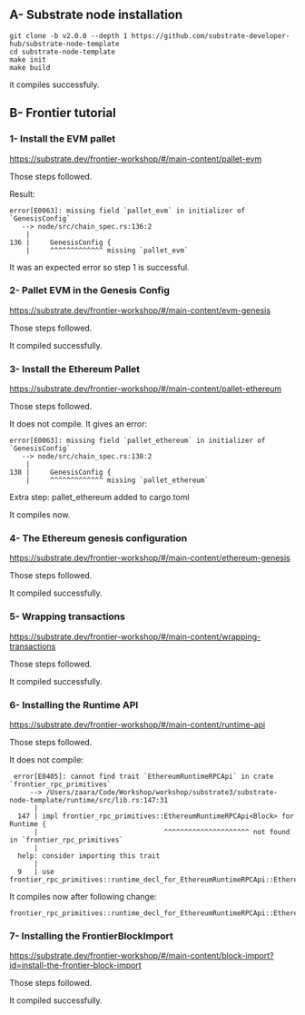## A- Substrate node installation

```
git clone -b v2.0.0 --depth 1 https://github.com/substrate-developer-hub/substrate-node-template
cd substrate-node-template
make init
make build
```
it compiles successfuly.

## B- Frontier tutorial
### 1- Install the EVM pallet

https://substrate.dev/frontier-workshop/#/main-content/pallet-evm

Those steps followed.

Result:

```
error[E0063]: missing field `pallet_evm` in initializer of `GenesisConfig`
   --> node/src/chain_spec.rs:136:2
    |
136 |     GenesisConfig {
    |     ^^^^^^^^^^^^^ missing `pallet_evm`
```

It was an expected error so step 1 is successful.

### 2- Pallet EVM in the Genesis Config

https://substrate.dev/frontier-workshop/#/main-content/evm-genesis

Those steps followed.

It compiled successfully.

### 3- Install the Ethereum Pallet

https://substrate.dev/frontier-workshop/#/main-content/pallet-ethereum

Those steps followed. 

It does not compile. It gives an error:

```
error[E0063]: missing field `pallet_ethereum` in initializer of `GenesisConfig`
   --> node/src/chain_spec.rs:138:2
    |
138 |     GenesisConfig {
    |     ^^^^^^^^^^^^^ missing `pallet_ethereum`
```

Extra step: pallet_ethereum added to cargo.toml

It compiles now.

### 4- The Ethereum genesis configuration

https://substrate.dev/frontier-workshop/#/main-content/ethereum-genesis

Those steps followed.

It compiled successfully.

### 5- Wrapping transactions

https://substrate.dev/frontier-workshop/#/main-content/wrapping-transactions

Those steps followed.

It compiled successfully.

### 6- Installing the Runtime API

https://substrate.dev/frontier-workshop/#/main-content/runtime-api

Those steps followed.

It does not compile:

```
 error[E0405]: cannot find trait `EthereumRuntimeRPCApi` in crate `frontier_rpc_primitives`
     --> /Users/zaara/Code/Workshop/workshop/substrate3/substrate-node-template/runtime/src/lib.rs:147:31
      |
  147 | impl frontier_rpc_primitives::EthereumRuntimeRPCApi<Block> for Runtime {
      |                               ^^^^^^^^^^^^^^^^^^^^^ not found in `frontier_rpc_primitives`
      |
  help: consider importing this trait
      |
  9   | use frontier_rpc_primitives::runtime_decl_for_EthereumRuntimeRPCApi::EthereumRuntimeRPCApi;
```
It compiles now after following change:

```
frontier_rpc_primitives::runtime_decl_for_EthereumRuntimeRPCApi::EthereumRuntimeRPCApi<Block>
```

### 7- Installing the FrontierBlockImport

https://substrate.dev/frontier-workshop/#/main-content/block-import?id=install-the-frontier-block-import

Those steps followed.

It compiled successfully.
